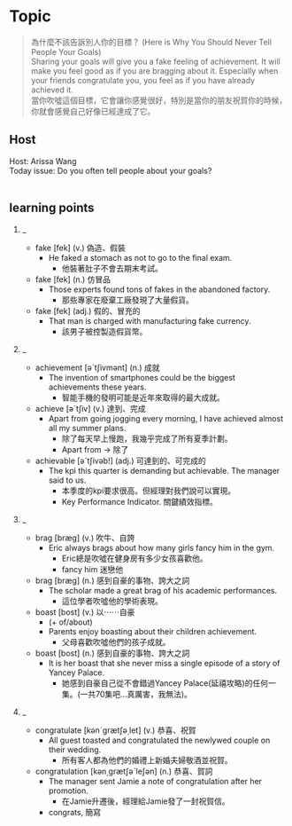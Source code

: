 # Topic

> 為什麼不該告訴別人你的目標？ (Here is Why You Should Never Tell People Your Goals) <br>
> Sharing your goals will give you a fake feeling of achievement. It will make you feel good as if you are bragging about it. Especially when your friends congratulate you, you feel as if you have already achieved it. <br>
> 當你吹噓這個目標，它會讓你感覺很好，特別是當你的朋友祝賀你的時候，你就會感覺自己好像已經達成了它。 <br>

## Host
Host: Arissa Wang
<br>Today issue: Do you often tell people about your goals?
<br><br>
## learning points
1. _
	* fake  [fek]  (v.)  偽造、假裝
		- He faked a stomach as not to go to the final exam.
			+ 他裝著肚子不會去期末考試。
	* fake  [fek]  (n.)  仿冒品
		- Those experts found tons of fakes in the abandoned factory.
			+ 那些專家在廢棄工廠發現了大量假貨。
	* fake  [fek]  (adj.)  假的、冒充的
		- That man is charged with manufacturing fake currency.
			+ 該男子被控製造假貨幣。

2. _
	* achievement  [əˋtʃivmənt]  (n.)  成就
		- The invention of smartphones could be the biggest achievements these years.
			+ 智能手機的發明可能是近年來取得的最大成就。
	* achieve  [əˋtʃiv]  (v.)  達到、完成
		- Apart from going jogging every morning, I have achieved almost all my summer plans.
			+ 除了每天早上慢跑，我幾乎完成了所有夏季計劃。
			+ Apart from -> 除了
	* achievable  [əˋtʃivəb!]  (adj.)  可達到的、可完成的
		- The kpi this quarter is demanding but achievable. The manager said to us.
			+ 本季度的kpi要求很高。但經理對我們說可以實現。
			+ Key Performance Indicator. 關鍵績效指標。

3. _
	* brag  [bræg]  (v.)  吹牛、自誇
		- Eric always brags about how many girls fancy him in the gym.
			+ Eric總是吹噓在健身房有多少女孩喜歡他。
			+ fancy him 迷戀他
	* brag  [bræg]  (n.)  感到自豪的事物、誇大之詞
		- The scholar made a great brag of his academic performances.
			+ 這位學者吹噓他的學術表現。
	* boast  [bost]  (v.)  以⋯⋯自豪
		- (+ of/about)
		- Parents enjoy boasting about their children achievement.
			+ 父母喜歡吹噓他們的孩子成就。
	* boast  [bost]  (n.)  感到自豪的事物、誇大之詞
		- It is her boast that she never miss a single episode of a story of Yancey Palace.
			+ 她感到自豪自己從不會錯過Yancey Palace(延禧攻略)的任何一集。(一共70集吧...真厲害，我無法)。
4. _
	* congratulate  [kənˋgrætʃə͵let]  (v.)  恭喜、祝賀
		- All guest toasted and congratulated the newlywed couple on their wedding.
			+ 所有客人都為他們的婚禮上新婚夫婦敬酒並祝賀。
	* congratulation  [kən͵grætʃəˋleʃən]  (n.)  恭喜、賀詞
		- The manager sent Jamie a note of congratulation after her promotion.
			+ 在Jamie升遷後，經理給Jamie發了一封祝賀信。
		* congrats, 簡寫

